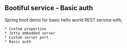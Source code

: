 ## Bootiful service - Basic auth
Spring boot demo for basic hello world REST service with,

	* Custom properties
	* Jetty embedded server
	* Custom server port
	* Basic auth